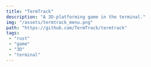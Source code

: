 ```yaml
---
title: "TermTrack"
description: "A 3D-platforming game in the terminal."
img: "/assets/termtrack_menu.png"
path: "https://github.com/TermTrack/termtrack"
tags:
 - "rust"
 - "game"
 - "3D"
 - "terminal"
---
```

